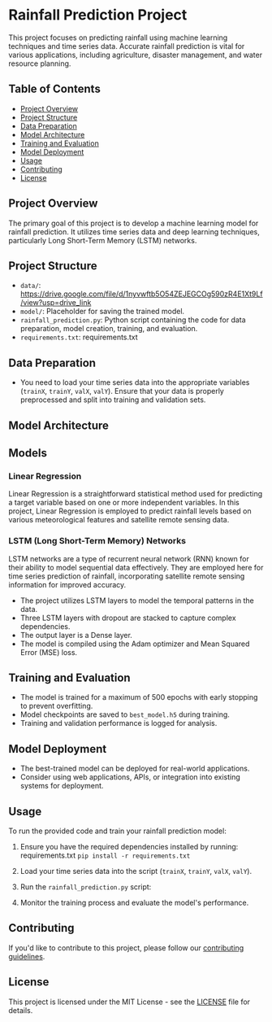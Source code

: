 # Rainfall Prediction Project

This project focuses on predicting rainfall using machine learning techniques and time series data. Accurate rainfall prediction is vital for various applications, including agriculture, disaster management, and water resource planning.

## Table of Contents
- [Project Overview](#project-overview)
- [Project Structure](#project-structure)
- [Data Preparation](#data-preparation)
- [Model Architecture](#model-architecture)
- [Training and Evaluation](#training-and-evaluation)
- [Model Deployment](#model-deployment)
- [Usage](#usage)
- [Contributing](#contributing)
- [License](#license)

## Project Overview
The primary goal of this project is to develop a machine learning model for rainfall prediction. It utilizes time series data and deep learning techniques, particularly Long Short-Term Memory (LSTM) networks.

## Project Structure
- `data/`: https://drive.google.com/file/d/1nyvwftb5O54ZEJEGCOg590zR4E1Xt9Lf/view?usp=drive_link
- `model/`: Placeholder for saving the trained model.
- `rainfall_prediction.py`: Python script containing the code for data preparation, model creation, training, and evaluation.
- `requirements.txt`: requirements.txt

## Data Preparation
- You need to load your time series data into the appropriate variables (`trainX`, `trainY`, `valX`, `valY`). Ensure that your data is properly preprocessed and split into training and validation sets.

## Model Architecture

## Models

### Linear Regression

Linear Regression is a straightforward statistical method used for predicting a target variable based on one or more independent variables. In this project, Linear Regression is employed to predict rainfall levels based on various meteorological features and satellite remote sensing data.

### LSTM (Long Short-Term Memory) Networks

LSTM networks are a type of recurrent neural network (RNN) known for their ability to model sequential data effectively. They are employed here for time series prediction of rainfall, incorporating satellite remote sensing information for improved accuracy.

- The project utilizes LSTM layers to model the temporal patterns in the data.
- Three LSTM layers with dropout are stacked to capture complex dependencies.
- The output layer is a Dense layer.
- The model is compiled using the Adam optimizer and Mean Squared Error (MSE) loss.

## Training and Evaluation
- The model is trained for a maximum of 500 epochs with early stopping to prevent overfitting.
- Model checkpoints are saved to `best_model.h5` during training.
- Training and validation performance is logged for analysis.

## Model Deployment
- The best-trained model can be deployed for real-world applications.
- Consider using web applications, APIs, or integration into existing systems for deployment.

## Usage
To run the provided code and train your rainfall prediction model:

1. Ensure you have the required dependencies installed by running: requirements.txt
   `pip install -r requirements.txt`

2. Load your time series data into the script (`trainX`, `trainY`, `valX`, `valY`).

3. Run the `rainfall_prediction.py` script:


4. Monitor the training process and evaluate the model's performance.

## Contributing
If you'd like to contribute to this project, please follow our [contributing guidelines](CONTRIBUTING.md).

## License
This project is licensed under the MIT License - see the [LICENSE](LICENSE) file for details.


